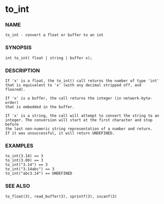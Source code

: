 # to_int

### NAME

    to_int - convert a float or buffer to an int

### SYNOPSIS

    int to_int( float | string | buffer x);

### DESCRIPTION

    If 'x' is a float, the to_int() call returns the number of type 'int'
    that is equivalent to 'x' (with any decimal stripped off, and floored).

    If 'x' is a buffer, the call returns the integer (in network-byte-order)
    that is embedded in the buffer.

    If 'x' is a string, the call will attempt to convert the string to an
    integer. The conversion will start at the first character and stop before
    the last non-numeric string representation of a number and return.
    If it was unsuccessful, it will return UNDEFINED.

### EXAMPLES

    to_int(3.14) == 3
    to_int(3.89) == 3
    to_int("3.14") == 3
    to_int("3.14abc") == 3
    to_int("abc3.14") == UNDEFINED

### SEE ALSO

    to_float(3), read_buffer(3), sprintf(3), sscanf(3)
